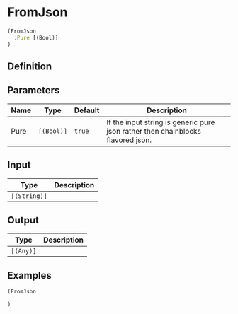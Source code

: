 # FromJson

```clojure
(FromJson
  :Pure [(Bool)]
)
```

## Definition


## Parameters
| Name | Type | Default | Description |
|------|------|---------|-------------|
| Pure | `[(Bool)]` | `true` | If the input string is generic pure json rather then chainblocks flavored json. |


## Input
| Type | Description |
|------|-------------|
| `[(String)]` |  |


## Output
| Type | Description |
|------|-------------|
| `[(Any)]` |  |


## Examples

```clojure
(FromJson

)
```
